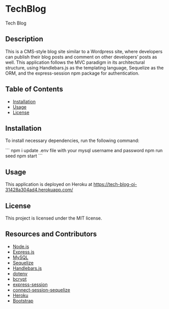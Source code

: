 # TechBlog
Tech Blog

## Description

This is a CMS-style blog site similar to a Wordpress site, where developers can publish their blog posts and comment on other developers’ posts as well. This application follows the MVC paradigm in its architectural structure, using Handlebars.js as the templating language, Sequelize as the ORM, and the express-session npm package for authentication.

## Table of Contents

* [Installation](#installation)
* [Usage](#usage)
* [License](#license)


## Installation

To install necessary dependencies, run the following command:

\`\`\`
npm i
update .env file with your mysql username and password
npm run seed 
npm start
\`\`\`

## Usage

This application is deployed on Heroku at https://tech-blog-oi-31428a304ad4.herokuapp.com/

## License

This project is licensed under the MIT license.

## Resources and Contributors

* [Node.js](https://nodejs.org/en/)
* [Express.js](https://expressjs.com/)
* [MySQL](https://www.mysql.com/)
* [Sequelize](https://sequelize.org/)
* [Handlebars.js](https://handlebarsjs.com/)
* [dotenv](https://www.npmjs.com/package/dotenv)
* [bcrypt](https://www.npmjs.com/package/bcrypt)
* [express-session](https://www.npmjs.com/package/express-session)
* [connect-session-sequelize](https://www.npmjs.com/package/connect-session-sequelize)
* [Heroku](https://www.heroku.com/)
* [Bootstrap](https://getbootstrap.com/)

